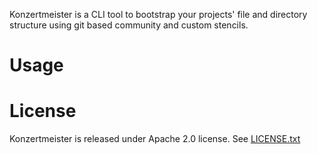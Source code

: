 Konzertmeister is a CLI tool to bootstrap your projects' file and 
directory structure using git based community and custom stencils.

# Usage

# License
Konzertmeister is released under Apache 2.0 license. See [LICENSE.txt](https://github.com/konzertmeister/konzertmeister/blob/master/LICENSE.txt)
